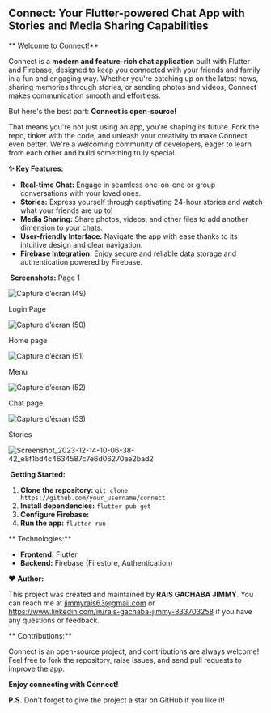 ## Connect: Your Flutter-powered Chat App with Stories and Media Sharing Capabilities

** Welcome to Connect!**

Connect is a **modern and feature-rich chat application** built with Flutter and Firebase, designed to keep you connected with your friends and family in a fun and engaging way. Whether you're catching up on the latest news, sharing memories through stories, or sending photos and videos, Connect makes communication smooth and effortless.

But here's the best part: **Connect is open-source!**

That means you're not just using an app, you're shaping its future. Fork the repo, tinker with the code, and unleash your creativity to make Connect even better. We're a welcoming community of developers, eager to learn from each other and build something truly special.



**✨ Key Features:**

* **Real-time Chat:** Engage in seamless one-on-one or group conversations with your loved ones.
* **Stories:** Express yourself through captivating 24-hour stories and watch what your friends are up to!
* **Media Sharing:** Share photos, videos, and other files to add another dimension to your chats.
* **User-friendly Interface:** Navigate the app with ease thanks to its intuitive design and clear navigation.
* **Firebase Integration:** Enjoy secure and reliable data storage and authentication powered by Firebase.

**️ Screenshots:**
Page 1

![Capture d’écran (49)](https://github.com/Jimmy-Rais/Connect_app-2.0/assets/81222691/fe2f2236-9685-4ed9-9d9f-0a383ded2297)

Login Page

![Capture d’écran (50)](https://github.com/Jimmy-Rais/Connect_app-2.0/assets/81222691/3f6f4a98-e647-4969-b943-aa110c145e49)

Home page

![Capture d’écran (51)](https://github.com/Jimmy-Rais/Connect_app-2.0/assets/81222691/97be6674-4c6f-44c6-807c-0f67f5c2c9f2)

Menu

![Capture d’écran (52)](https://github.com/Jimmy-Rais/Connect_app-2.0/assets/81222691/61cd9e8e-b574-4690-bca1-e42826ec5e36)

Chat page

![Capture d’écran (53)](https://github.com/Jimmy-Rais/Connect_app-2.0/assets/81222691/c135cf92-9e96-4fe5-87bb-61086029c037)

Stories

![Screenshot_2023-12-14-10-06-38-42_e8f1bd4c4634587c7e6d06270ae2bad2](https://github.com/Jimmy-Rais/Connect_app-2.0/assets/81222691/3f00926c-061a-4bfd-870b-c7e649e8749a)

**️ Getting Started:**

1. **Clone the repository:** `git clone https://github.com/your_username/connect`
2. **Install dependencies:** `flutter pub get`
3. **Configure Firebase:**
4. **Run the app:** `flutter run`

** Technologies:**

* **Frontend:** Flutter
* **Backend:** Firebase (Firestore, Authentication)

**❤️ Author:**

This project was created and maintained by **RAIS GACHABA JIMMY**. You can reach me at jimmyrais63@gmail.com or https://www.linkedin.com/in/rais-gachaba-jimmy-833703258 if you have any questions or feedback.

** Contributions:**

Connect is an open-source project, and contributions are always welcome! Feel free to fork the repository, raise issues, and send pull requests to improve the app.

**Enjoy connecting with Connect!**

**P.S.** Don't forget to give the project a star on GitHub if you like it!


